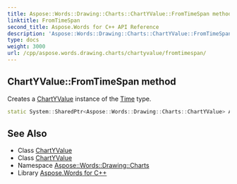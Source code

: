 ```yaml
---
title: Aspose::Words::Drawing::Charts::ChartYValue::FromTimeSpan method
linktitle: FromTimeSpan
second_title: Aspose.Words for C++ API Reference
description: 'Aspose::Words::Drawing::Charts::ChartYValue::FromTimeSpan method. Creates a ChartYValue instance of the Time type in C++.'
type: docs
weight: 3000
url: /cpp/aspose.words.drawing.charts/chartyvalue/fromtimespan/
---
```

## ChartYValue::FromTimeSpan method


Creates a [ChartYValue](../) instance of the [Time](../../chartyvaluetype/) type.

```cpp
static System::SharedPtr<Aspose::Words::Drawing::Charts::ChartYValue> Aspose::Words::Drawing::Charts::ChartYValue::FromTimeSpan(System::TimeSpan value)
```

## See Also

* Class [ChartYValue](../)
* Class [ChartYValue](../)
* Namespace [Aspose::Words::Drawing::Charts](../../)
* Library [Aspose.Words for C++](../../../)
